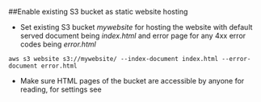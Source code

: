 ##Enable existing S3 bucket as static website hosting

- Set existing S3 bucket *mywebsite* for hosting the website with default served document being *index.html* and error page for any 4xx error codes
being *error.html*

`aws s3 website s3://mywebsite/ --index-document index.html --error-document error.html`

- Make sure HTML pages of the bucket are accessible by anyone for reading, for settings see 

